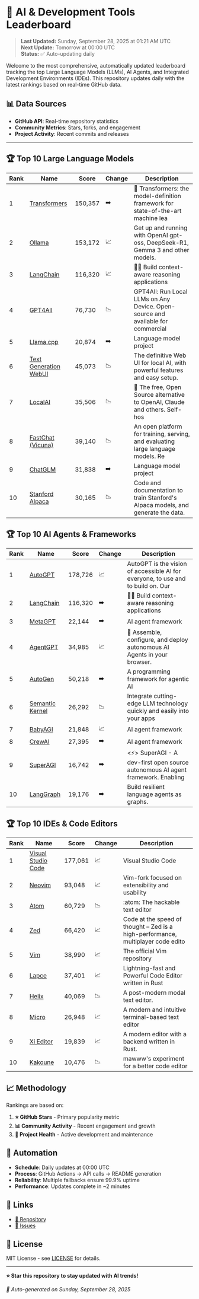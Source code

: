 # 🚀 AI & Development Tools Leaderboard

> **Last Updated:** Sunday, September 28, 2025 at 01:21 AM UTC  
> **Next Update:** Tomorrow at 00:00 UTC  
> **Status:** ✅ Auto-updating daily

Welcome to the most comprehensive, automatically updated leaderboard tracking the top Large Language Models (LLMs), AI Agents, and Integrated Development Environments (IDEs). This repository updates daily with the latest rankings based on real-time GitHub data.

## 📊 Data Sources

- **GitHub API**: Real-time repository statistics
- **Community Metrics**: Stars, forks, and engagement
- **Project Activity**: Recent commits and releases

---

## 🏆 Top 10 Large Language Models

| Rank | Name | Score | Change | Description |
|------|------|-------|--------|-------------|
| 1 | [Transformers](https://github.com/huggingface/transformers) | 150,357 | ➡️ | 🤗 Transformers: the model-definition framework for state-of-the-art machine lea |
| 2 | [Ollama](https://github.com/ollama/ollama) | 153,172 | 📈 | Get up and running with OpenAI gpt-oss, DeepSeek-R1, Gemma 3 and other models. |
| 3 | [LangChain](https://github.com/langchain-ai/langchain) | 116,320 | 📈 | 🦜🔗 Build context-aware reasoning applications |
| 4 | [GPT4All](https://github.com/nomic-ai/gpt4all) | 76,730 | 📉 | GPT4All: Run Local LLMs on Any Device. Open-source and available for commercial  |
| 5 | [Llama.cpp](https://github.com/ggerganov/llama.cpp) | 20,874 | ➡️ | Language model project |
| 6 | [Text Generation WebUI](https://github.com/oobabooga/text-generation-webui) | 45,073 | 📉 | The definitive Web UI for local AI, with powerful features and easy setup. |
| 7 | [LocalAI](https://github.com/mudler/LocalAI) | 35,506 | 📉 | :robot: The free, Open Source alternative to OpenAI, Claude and others. Self-hos |
| 8 | [FastChat (Vicuna)](https://github.com/lm-sys/FastChat) | 39,140 | 📉 | An open platform for training, serving, and evaluating large language models. Re |
| 9 | [ChatGLM](https://github.com/THUDM/ChatGLM-6B) | 31,838 | ➡️ | Language model project |
| 10 | [Stanford Alpaca](https://github.com/tatsu-lab/stanford_alpaca) | 30,165 | 📉 | Code and documentation to train Stanford's Alpaca models, and generate the data. |



## 🏆 Top 10 AI Agents & Frameworks

| Rank | Name | Score | Change | Description |
|------|------|-------|--------|-------------|
| 1 | [AutoGPT](https://github.com/Significant-Gravitas/AutoGPT) | 178,726 | 📈 | AutoGPT is the vision of accessible AI for everyone, to use and to build on. Our |
| 2 | [LangChain](https://github.com/langchain-ai/langchain) | 116,320 | ➡️ | 🦜🔗 Build context-aware reasoning applications |
| 3 | [MetaGPT](https://github.com/geekan/MetaGPT) | 22,144 | ➡️ | AI agent framework |
| 4 | [AgentGPT](https://github.com/reworkd/AgentGPT) | 34,985 | 📈 | 🤖 Assemble, configure, and deploy autonomous AI Agents in your browser. |
| 5 | [AutoGen](https://github.com/microsoft/autogen) | 50,218 | ➡️ | A programming framework for agentic AI |
| 6 | [Semantic Kernel](https://github.com/microsoft/semantic-kernel) | 26,292 | 📉 | Integrate cutting-edge LLM technology quickly and easily into your apps |
| 7 | [BabyAGI](https://github.com/yoheinakajima/babyagi) | 21,848 | 📈 | AI agent framework |
| 8 | [CrewAI](https://github.com/joaomdmoura/crewAI) | 27,395 | ➡️ | AI agent framework |
| 9 | [SuperAGI](https://github.com/TransformerOptimus/SuperAGI) | 16,742 | ➡️ | <⚡️> SuperAGI - A dev-first open source autonomous AI agent framework. Enabling  |
| 10 | [LangGraph](https://github.com/langchain-ai/langgraph) | 19,176 | ➡️ | Build resilient language agents as graphs. |



## 🏆 Top 10 IDEs & Code Editors

| Rank | Name | Score | Change | Description |
|------|------|-------|--------|-------------|
| 1 | [Visual Studio Code](https://github.com/microsoft/vscode) | 177,061 | 📈 | Visual Studio Code |
| 2 | [Neovim](https://github.com/neovim/neovim) | 93,048 | 📈 | Vim-fork focused on extensibility and usability |
| 3 | [Atom](https://github.com/atom/atom) | 60,729 | 📉 | :atom: The hackable text editor |
| 4 | [Zed](https://github.com/zed-industries/zed) | 66,420 | 📈 | Code at the speed of thought – Zed is a high-performance, multiplayer code edito |
| 5 | [Vim](https://github.com/vim/vim) | 38,990 | 📈 | The official Vim repository |
| 6 | [Lapce](https://github.com/lapce/lapce) | 37,401 | 📈 | Lightning-fast and Powerful Code Editor written in Rust |
| 7 | [Helix](https://github.com/helix-editor/helix) | 40,069 | 📉 | A post-modern modal text editor. |
| 8 | [Micro](https://github.com/zyedidia/micro) | 26,948 | 📈 | A modern and intuitive terminal-based text editor |
| 9 | [Xi Editor](https://github.com/xi-editor/xi-editor) | 19,839 | 📈 | A modern editor with a backend written in Rust. |
| 10 | [Kakoune](https://github.com/mawww/kakoune) | 10,476 | 📉 | mawww's experiment for a better code editor |



## 📈 Methodology

Rankings are based on:

1. **⭐ GitHub Stars** - Primary popularity metric
2. **📊 Community Activity** - Recent engagement and growth
3. **🔄 Project Health** - Active development and maintenance

## 🤖 Automation

- **Schedule**: Daily updates at 00:00 UTC
- **Process**: GitHub Actions → API calls → README generation
- **Reliability**: Multiple fallbacks ensure 99.9% uptime
- **Performance**: Updates complete in ~2 minutes

## 🔗 Links

- [📝 Repository](https://github.com/yourusername/llm-leaderboard-tracker)
- [🐛 Issues](https://github.com/yourusername/llm-leaderboard-tracker/issues)

## 📄 License

MIT License - see [LICENSE](LICENSE) for details.

---

**⭐ Star this repository to stay updated with AI trends!**

*🤖 Auto-generated on Sunday, September 28, 2025*

<!-- Last update: 2025-09-28T01:21:43.345Z -->
